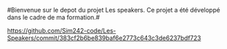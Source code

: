 #Bienvenue sur le depot du projet Les speakers. Ce projet a été développé dans le cadre de ma formation.#

https://github.com/Sim242-code/Les-Speakers/commit/383cf2b6be839baf6e2773c643c3de6237bdf723
